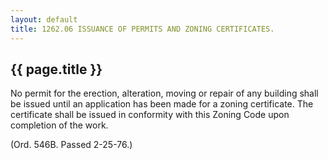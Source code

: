 ---
layout: default 
title: 1262.06 ISSUANCE OF PERMITS AND ZONING CERTIFICATES.---

{{ page.title }}
----------------

No permit for the erection, alteration, moving or repair of any building
shall be issued until an application has been made for a zoning
certificate. The certificate shall be issued in conformity with this
Zoning Code upon completion of the work.

(Ord. 546B. Passed 2-25-76.)
